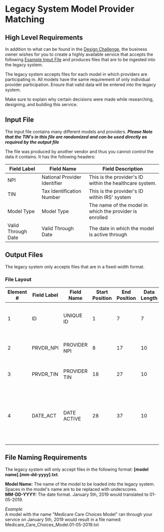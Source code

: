 # Legacy System Model Provider Matching
## High Level Requirements
In addition to what can be found in the [Design Challenge](https://github.com/cmsuser1/MPSM-BPA/blob/master/DESIGN_CHALLENGE.md), the business owner wishes for you to create a highly available service that accepts the following [Example Input File](https://github.com/cmsuser1/MPSM-BPA/blob/master/Attribute-Matching/provider_matching.csv) and produces files that are to be ingested into the legacy system.

The legacy system accepts files for each model in which providers are participating in. All models have the same requirement of only individual provider participation. Ensure that valid data will be entered into the legacy system.

Make sure to explain why certain decisions were made while researching, designing, and building this service.
## Input File
The input file contains many different models and providers. **_Please Note that the TIN's in this file are randomized and can be used directly as required by the output file_**

The file was produced by another vendor and thus you cannot control the data it contains. It has the following headers:  

| Field Label  | Field Name | Field Description |  
|---|---|---|
| NPI | National Provider Identifier | This is the provider's ID within the healthcare system.  |
| TIN  | Tax Identification Number  | This is the provider's ID within IRS' system  |
| Model Type  | Model Type  | The name of the model in which the provider is enrolled  |
| Valid Through Date | Valid Through Date | The date in which the model is active through |

## Output Files
The legacy system only accepts files that are in a fixed-width format. 

### File Layout

| Element # | Field Label  | Field Name  | Start Position  | End Position | Data Length | Field Description |
|---|---|---|---|---|---|--|
| 1  | ID  | UNIQUE ID | 1  | 7 | 7 | This is an auto-increment integer identifier.  |
| 2  | PRVDR_NPI  | PROVIDER NPI  | 8  | 17 | 10 | This field is the provider's NPI number  |
| 3  | PRVDR_TIN  | PROVIDER TIN  | 18  | 27  | 10 | This field is the provider's TIN  |
| 4  | DATE_ACT  | DATE ACTIVE  | 28  | 37  | 10 | This is the date in which the provider matching is active. The format is "YYYY-MM-DD" |

## File Naming Requirements
The legacy system will only accept files in the following format: **[model name].[mm-dd-yyyy].txt**.

**Model Name:** The name of the model to be loaded into the legacy system. Spaces in the model's name are to be replaced with underscores.  
**MM-DD-YYYY:** The date format. January 5th, 2019 would translated to 01-05-2019.

*Example*  
A model with the name "Medicare Care Choices Model" ran through your service on January 5th, 2019 would result in a file named: Medicare_Care_Choices_Model.01-05-2019.txt

